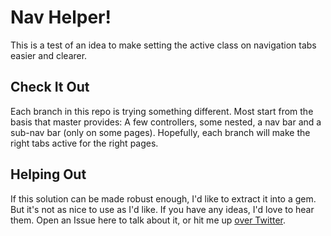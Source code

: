 # Nav Helper!

This is a test of an idea to make setting the active class on navigation tabs
easier and clearer.


## Check It Out

Each branch in this repo is trying something different. Most start from the
basis that master provides: A few controllers, some nested, a nav bar and a
sub-nav bar (only on some pages). Hopefully, each branch will make the right
tabs active for the right pages.


## Helping Out

If this solution can be made robust enough, I'd like to extract it into a gem.
But it's not as nice to use as I'd like. If you have any ideas, I'd love to hear
them. Open an Issue here to talk about it, or hit me up [over
Twitter](http://twitter.com/benhamill/).
